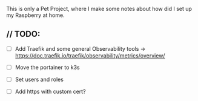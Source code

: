 This is only a Pet Project, where I make some notes about how did I set up my Raspberry at home.

## // TODO:
- [ ] Add Traefik and some general Observability tools -> https://doc.traefik.io/traefik/observability/metrics/overview/

- [ ] Move the portainer to k3s
- [ ] Set users and roles
- [ ] Add https with custom cert?
